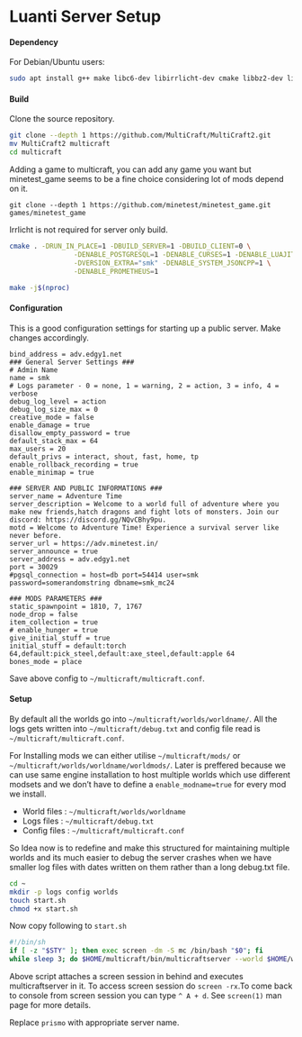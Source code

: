 # Luanti Server Setup

#### Dependency

For Debian/Ubuntu users:

```bash
sudo apt install g++ make libc6-dev libirrlicht-dev cmake libbz2-dev libpng-dev libjpeg-dev libxxf86vm-dev libgl1-mesa-dev libsqlite3-dev libogg-dev libvorbis-dev libopenal-dev libcurl4-gnutls-dev libfreetype6-dev zlib1g-dev libgmp-dev libjsoncpp-dev git postgresql postgresql-contrib libpq-dev postgresql-server-dev-all luajit libncurses5-dev libluajit-5.1-dev doxygen libcurl4-openssl-dev libleveldb-dev libzstd-dev
```

#### Build

Clone the source repository.

````bash
git clone --depth 1 https://github.com/MultiCraft/MultiCraft2.git
mv MultiCraft2 multicraft
cd multicraft
````

Adding a game to multicraft, you can add any game you want but minetest_game seems to be a fine choice considering lot of mods depend on it.

````
git clone --depth 1 https://github.com/minetest/minetest_game.git games/minetest_game
````

Irrlicht is not required for server only build.

````bash
cmake . -DRUN_IN_PLACE=1 -DBUILD_SERVER=1 -DBUILD_CLIENT=0 \
                -DENABLE_POSTGRESQL=1 -DENABLE_CURSES=1 -DENABLE_LUAJIT=1 \
                -DVERSION_EXTRA="smk" -DENABLE_SYSTEM_JSONCPP=1 \
                -DENABLE_PROMETHEUS=1

make -j$(nproc)
````

#### Configuration

This is a good configuration settings for starting up a public server. Make changes accordingly.

````
bind_address = adv.edgy1.net
### General Server Settings ###
# Admin Name
name = smk
# Logs parameter - 0 = none, 1 = warning, 2 = action, 3 = info, 4 = verbose
debug_log_level = action
debug_log_size_max = 0
creative_mode = false
enable_damage = true
disallow_empty_password = true
default_stack_max = 64
max_users = 20
default_privs = interact, shout, fast, home, tp
enable_rollback_recording = true
enable_minimap = true

### SERVER AND PUBLIC INFORMATIONS ###
server_name = Adventure Time
server_description = Welcome to a world full of adventure where you make new friends,hatch dragons and fight lots of monsters. Join our discord: https://discord.gg/NQvCBhy9pu.
motd = Welcome to Adventure Time! Experience a survival server like never before.
server_url = https://adv.minetest.in/
server_announce = true
server_address = adv.edgy1.net
port = 30029
#pgsql_connection = host=db port=54414 user=smk password=somerandomstring dbname=smk_mc24

### MODS PARAMETERS ###
static_spawnpoint = 1810, 7, 1767
node_drop = false
item_collection = true
# enable_hunger = true
give_initial_stuff = true
initial_stuff = default:torch 64,default:pick_steel,default:axe_steel,default:apple 64
bones_mode = place
````

Save above config to `~/multicraft/multicraft.conf`.

#### Setup

By default all the worlds go into `~/multicraft/worlds/worldname/`. All the logs gets written into `~/multicraft/debug.txt` and config file read is `~/multicraft/multicraft.conf`.

For Installing mods we can either utilise `~/multicraft/mods/` or `~/multicraft/worlds/worldname/worldmods/`. Later is preffered because we can use same engine installation to host multiple worlds which use different modsets and we don’t have to define a `enable_modname=true` for every mod we install.

- World files : `~/multicraft/worlds/worldname`
- Logs files : `~/multicraft/debug.txt`
- Config files : `~/multicraft/multicraft.conf`

So Idea now is to redefine and make this structured for maintaining multiple worlds and its much easier to debug the server crashes when we have smaller log files with dates written on them rather than a long debug.txt file.

````bash
cd ~
mkdir -p logs config worlds
touch start.sh
chmod +x start.sh
````

Now copy following to `start.sh`

````bash
#!/bin/sh
if [ -z "$STY" ]; then exec screen -dm -S mc /bin/bash "$0"; fi
while sleep 3; do $HOME/multicraft/bin/multicraftserver --world $HOME/worlds/prismo --terminal --logfile $HOME/logs/`date +"%m%d"`.txt --config $HOME/config/prismo.conf; done
````

Above script attaches a screen session in behind and executes multicraftserver in it. To access screen session do `screen -rx`.To come back to console from screen session you can type `^ A + d`. See `screen(1)` man page for more details.

Replace `prismo` with appropriate server name.